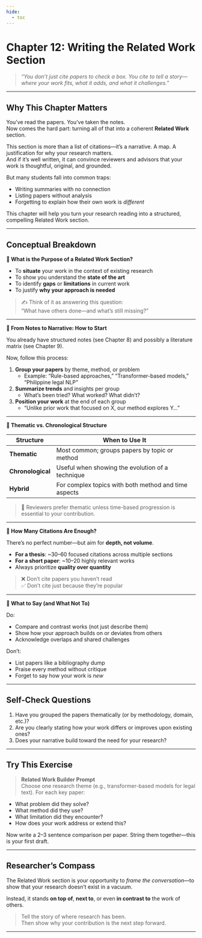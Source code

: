 ```yaml
---
hide:
  - toc
---
```


# Chapter 12: Writing the Related Work Section

> *“You don’t just cite papers to check a box. You cite to tell a story—where your work fits, what it adds, and what it challenges.”*

---

## Why This Chapter Matters

You’ve read the papers. You’ve taken the notes.  
Now comes the hard part: turning all of that into a coherent **Related Work** section.

This section is more than a list of citations—it’s a narrative. A map. A justification for why your research matters.  
And if it’s well written, it can convince reviewers and advisors that your work is thoughtful, original, and grounded.

But many students fall into common traps:

- Writing summaries with no connection  
- Listing papers without analysis  
- Forgetting to explain how their own work is *different*

This chapter will help you turn your research reading into a structured, compelling Related Work section.

---

## Conceptual Breakdown

**🔹 What is the Purpose of a Related Work Section?**

- To **situate** your work in the context of existing research  
- To show you understand the **state of the art**  
- To identify **gaps** or **limitations** in current work  
- To justify **why your approach is needed**

> ✍️ Think of it as answering this question:  
> “What have others done—and what’s still missing?”

---

**🔹 From Notes to Narrative: How to Start**

You already have structured notes (see Chapter 8) and possibly a literature matrix (see Chapter 9).

Now, follow this process:

1. **Group your papers** by theme, method, or problem  
   - Example: “Rule-based approaches,” “Transformer-based models,” “Philippine legal NLP”  
2. **Summarize trends** and insights per group  
   - What’s been tried? What worked? What didn’t?  
3. **Position your work** at the end of each group  
   - “Unlike prior work that focused on X, our method explores Y…”

---

**🔹 Thematic vs. Chronological Structure**

| Structure      | When to Use It                                    |
|----------------|---------------------------------------------------|
| **Thematic**   | Most common; groups papers by topic or method     |
| **Chronological** | Useful when showing the evolution of a technique |
| **Hybrid**     | For complex topics with both method and time aspects|

> 🧠 Reviewers prefer thematic unless time-based progression is essential to your contribution.

---

**🔹 How Many Citations Are Enough?**

There’s no perfect number—but aim for **depth, not volume**.

- **For a thesis**: ~30–60 focused citations across multiple sections  
- **For a short paper**: ~10–20 highly relevant works  
- Always prioritize **quality over quantity**

> ❌ Don’t cite papers you haven’t read  
> ✅ Don’t cite just because they’re popular

---

**🔹 What to Say (and What Not To)**

Do:

- Compare and contrast works (not just describe them)  
- Show how your approach builds on or deviates from others  
- Acknowledge overlaps and shared challenges  

Don’t:

- List papers like a bibliography dump  
- Praise every method without critique  
- Forget to say how your work is *new*

---

## Self-Check Questions

1. Have you grouped the papers thematically (or by methodology, domain, etc.)?
2. Are you clearly stating how your work differs or improves upon existing ones?
3. Does your narrative build toward the need for your research?

---

## Try This Exercise

> **Related Work Builder Prompt**  
> Choose one research theme (e.g., transformer-based models for legal text). For each key paper:

- What problem did they solve?
- What method did they use?
- What limitation did they encounter?
- How does your work address or extend this?

Now write a 2–3 sentence comparison per paper. String them together—this is your first draft.

---

## Researcher’s Compass

The Related Work section is your opportunity to *frame the conversation*—to show that your research doesn’t exist in a vacuum.

Instead, it stands **on top of**, **next to**, or even **in contrast to** the work of others.

> Tell the story of where research has been.  
> Then show why your contribution is the next step forward.

---

